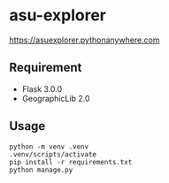 # asu-explorer
https://asuexplorer.pythonanywhere.com

## Requirement
* Flask 3.0.0
* GeographicLib 2.0

## Usage
```
python -m venv .venv
.venv/scripts/activate
pip install -r requirements.txt
python manage.py
```
